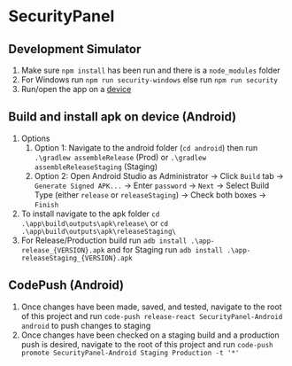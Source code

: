 # SecurityPanel


## Development Simulator

1. Make sure `npm install` has been run and there is a `node_modules` folder
1. For Windows run `npm run security-windows` else run `npm run security`
1. Run/open the app on a [device](https://facebook.github.io/react-native/docs/running-on-device.html)


## Build and install apk on device (Android)

1. Options
    1. Option 1: Navigate to the android folder (`cd android`) then run `.\gradlew assembleRelease` (Prod) or `.\gradlew assembleReleaseStaging` (Staging)
    1. Option 2: Open Android Studio as Administrator -> Click `Build` tab -> `Generate Signed APK...` -> Enter `password` -> `Next` -> Select Build Type (either `release` or `releaseStaging`) -> Check both boxes -> `Finish`
1. To install navigate to the apk folder `cd .\app\build\outputs\apk\release\` or `cd .\app\build\outputs\apk\releaseStaging\`
1. For Release/Production build run `adb install .\app-release_{VERSION}.apk` and for Staging run `adb install .\app-releaseStaging_{VERSION}.apk`


## CodePush (Android)

1. Once changes have been made, saved, and tested, navigate to the root of this project and run `code-push release-react SecurityPanel-Android android` to push changes to staging
1. Once changes have been checked on a staging build and a production push is desired, navigate to the root of this project and run `code-push promote SecurityPanel-Android Staging Production -t '*'`
